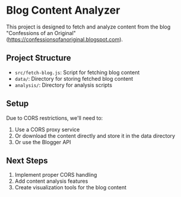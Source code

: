 # Blog Content Analyzer

This project is designed to fetch and analyze content from the blog "Confessions of an Original" (https://confessionsofanoriginal.blogspot.com).

## Project Structure

- `src/fetch-blog.js`: Script for fetching blog content
- `data/`: Directory for storing fetched blog content
- `analysis/`: Directory for analysis scripts

## Setup

Due to CORS restrictions, we'll need to:
1. Use a CORS proxy service
2. Or download the content directly and store it in the data directory
3. Or use the Blogger API

## Next Steps

1. Implement proper CORS handling
2. Add content analysis features
3. Create visualization tools for the blog content
